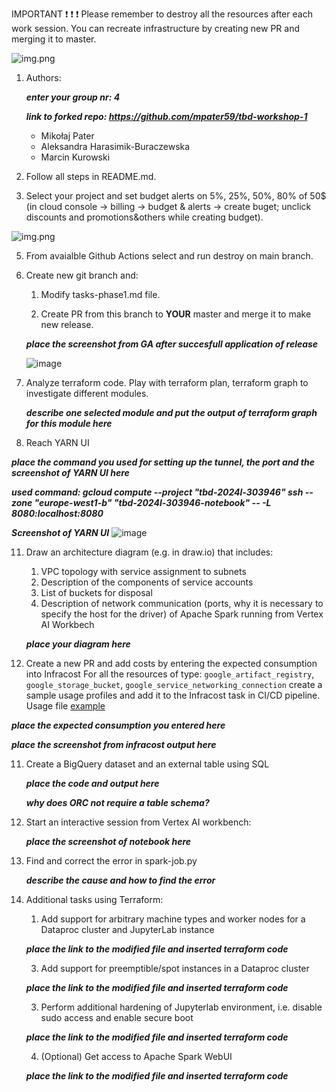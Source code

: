 IMPORTANT ❗ ❗ ❗ Please remember to destroy all the resources after each work session. You can recreate infrastructure by creating new PR and merging it to master.
  
![img.png](doc/figures/destroy.png)

1. Authors:

   ***enter your group nr: 4***

   ***link to forked repo: https://github.com/mpater59/tbd-workshop-1***

   - Mikołaj Pater
   - Aleksandra Harasimik-Buraczewska
   - Marcin Kurowski
   
3. Follow all steps in README.md.

4. Select your project and set budget alerts on 5%, 25%, 50%, 80% of 50$ (in cloud console -> billing -> budget & alerts -> create buget; unclick discounts and promotions&others while creating budget).

  ![img.png](doc/figures/discounts.png)

5. From avaialble Github Actions select and run destroy on main branch.
   
7. Create new git branch and:
    1. Modify tasks-phase1.md file.
    
    2. Create PR from this branch to **YOUR** master and merge it to make new release. 
    
    ***place the screenshot from GA after succesfull application of release***

   ![image](https://github.com/mpater59/tbd-workshop-1/assets/32270817/0d857771-a820-49a0-acf0-63391c33bf7a)


9. Analyze terraform code. Play with terraform plan, terraform graph to investigate different modules.

    ***describe one selected module and put the output of terraform graph for this module here***
   
10. Reach YARN UI
   
   ***place the command you used for setting up the tunnel, the port and the screenshot of YARN UI here***

   ***used command: gcloud compute --project "tbd-2024l-303946" ssh --zone "europe-west1-b" "tbd-2024l-303946-notebook" -- -L 8080:localhost:8080***

   ***Screenshot of YARN UI***
   ![image](https://github.com/mpater59/tbd-workshop-1/assets/32270817/38c16e0c-e2d7-49a0-9050-69a4e1a9fb09)

   
11. Draw an architecture diagram (e.g. in draw.io) that includes:
    1. VPC topology with service assignment to subnets
    2. Description of the components of service accounts
    3. List of buckets for disposal
    4. Description of network communication (ports, why it is necessary to specify the host for the driver) of Apache Spark running from Vertex AI Workbech
  
    ***place your diagram here***

12. Create a new PR and add costs by entering the expected consumption into Infracost
For all the resources of type: `google_artifact_registry`, `google_storage_bucket`, `google_service_networking_connection`
create a sample usage profiles and add it to the Infracost task in CI/CD pipeline. Usage file [example](https://github.com/infracost/infracost/blob/master/infracost-usage-example.yml) 

   ***place the expected consumption you entered here***

   ***place the screenshot from infracost output here***

11. Create a BigQuery dataset and an external table using SQL
    
    ***place the code and output here***
   
    ***why does ORC not require a table schema?***

  
12. Start an interactive session from Vertex AI workbench:

    ***place the screenshot of notebook here***
   
13. Find and correct the error in spark-job.py

    ***describe the cause and how to find the error***

14. Additional tasks using Terraform:

    1. Add support for arbitrary machine types and worker nodes for a Dataproc cluster and JupyterLab instance

    ***place the link to the modified file and inserted terraform code***
    
    3. Add support for preemptible/spot instances in a Dataproc cluster

    ***place the link to the modified file and inserted terraform code***
    
    3. Perform additional hardening of Jupyterlab environment, i.e. disable sudo access and enable secure boot
    
    ***place the link to the modified file and inserted terraform code***

    4. (Optional) Get access to Apache Spark WebUI

    ***place the link to the modified file and inserted terraform code***
